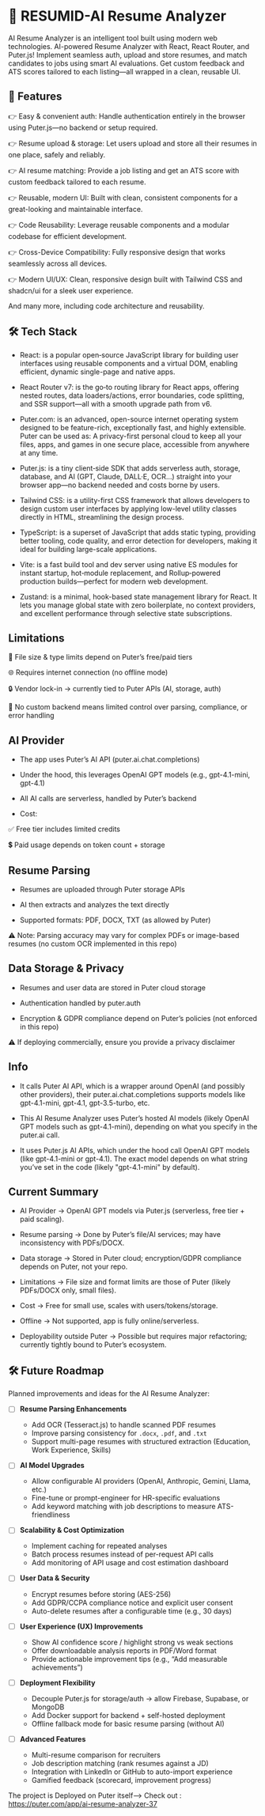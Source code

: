 # 🧠  RESUMID-AI Resume Analyzer

AI Resume Analyzer is an intelligent tool built using modern web technologies. AI-powered Resume Analyzer with React, React Router, and Puter.js! Implement seamless auth, upload and store resumes, and match candidates to jobs using smart AI evaluations. Get custom feedback and ATS scores tailored to each listing—all wrapped in a clean, reusable UI.

## 🚀 Features
👉 Easy & convenient auth: Handle authentication entirely in the browser using Puter.js—no backend or setup required.

👉 Resume upload & storage: Let users upload and store all their resumes in one place, safely and reliably.

👉 AI resume matching: Provide a job listing and get an ATS score with custom feedback tailored to each resume.

👉 Reusable, modern UI: Built with clean, consistent components for a great-looking and maintainable interface.

👉 Code Reusability: Leverage reusable components and a modular codebase for efficient development.

👉 Cross-Device Compatibility: Fully responsive design that works seamlessly across all devices.

👉 Modern UI/UX: Clean, responsive design built with Tailwind CSS and shadcn/ui for a sleek user experience.

And many more, including code architecture and reusability.

## 🛠️ Tech Stack
- React: is a popular open‑source JavaScript library for building user interfaces using reusable components and a virtual DOM, enabling efficient, dynamic single-page and native apps.

- React Router v7: is the go‑to routing library for React apps, offering nested routes, data loaders/actions, error boundaries, code splitting, and SSR support—all with a smooth upgrade path from v6.

- Puter.com: is an advanced, open-source internet operating system designed to be feature-rich, exceptionally fast, and highly extensible. Puter can be used as: A privacy-first personal cloud to keep all your files, apps, and games in one secure place, accessible from anywhere at any time.

- Puter.js: is a tiny client‑side SDK that adds serverless auth, storage, database, and AI (GPT, Claude, DALL·E, OCR…) straight into your browser app—no backend needed and costs borne by users.

- Tailwind CSS: is a utility-first CSS framework that allows developers to design custom user interfaces by applying low-level utility classes directly in HTML, streamlining the design process.

- TypeScript: is a superset of JavaScript that adds static typing, providing better tooling, code quality, and error detection for developers, making it ideal for building large-scale applications.

- Vite: is a fast build tool and dev server using native ES modules for instant startup, hot‑module replacement, and Rollup‑powered production builds—perfect for modern web development.

- Zustand: is a minimal, hook-based state management library for React. It lets you manage global state with zero boilerplate, no context providers, and excellent performance through selective state subscriptions.




## Limitations

📄 File size & type limits depend on Puter’s free/paid tiers

🌐 Requires internet connection (no offline mode)

🔒 Vendor lock-in → currently tied to Puter APIs (AI, storage, auth)

🧪 No custom backend means limited control over parsing, compliance, or error handling




## AI Provider

- The app uses Puter’s AI API (puter.ai.chat.completions)

- Under the hood, this leverages OpenAI GPT models (e.g., gpt-4.1-mini, gpt-4.1)

- All AI calls are serverless, handled by Puter’s backend

- Cost:

✅ Free tier includes limited credits

💲 Paid usage depends on token count + storage



## Resume Parsing

- Resumes are uploaded through Puter storage APIs

- AI then extracts and analyzes the text directly

- Supported formats: PDF, DOCX, TXT (as allowed by Puter)

⚠️ Note: Parsing accuracy may vary for complex PDFs or image-based resumes (no custom OCR implemented in this repo)



## Data Storage & Privacy

- Resumes and user data are stored in Puter cloud storage

- Authentication handled by puter.auth

- Encryption & GDPR compliance depend on Puter’s policies (not enforced in this repo)

⚠️ If deploying commercially, ensure you provide a privacy disclaimer



## Info
- It calls Puter AI API, which is a wrapper around OpenAI (and possibly other providers), their puter.ai.chat.completions supports models like gpt-4.1-mini, gpt-4.1, gpt-3.5-turbo, etc.

- This AI Resume Analyzer uses Puter’s hosted AI models (likely OpenAI GPT models such as gpt-4.1-mini), depending on what you specify in the puter.ai call.

- It uses Puter.js AI APIs, which under the hood call OpenAI GPT models (like gpt-4.1-mini or gpt-4.1). The exact model depends on what string you’ve set in the code (likely "gpt-4.1-mini" by default).



## Current Summary
- AI Provider → OpenAI GPT models via Puter.js (serverless, free tier + paid scaling).

- Resume parsing → Done by Puter’s file/AI services; may have inconsistency with PDFs/DOCX.

- Data storage → Stored in Puter cloud; encryption/GDPR compliance depends on Puter, not your repo.

- Limitations → File size and format limits are those of Puter (likely PDFs/DOCX only, small files).

- Cost → Free for small use, scales with users/tokens/storage.

- Offline → Not supported, app is fully online/serverless.

- Deployability outside Puter → Possible but requires major refactoring; currently tightly bound to Puter’s ecosystem.





## 🛠️ Future Roadmap  

Planned improvements and ideas for the AI Resume Analyzer:  

- [ ] **Resume Parsing Enhancements**  
  - Add OCR (Tesseract.js) to handle scanned PDF resumes  
  - Improve parsing consistency for `.docx`, `.pdf`, and `.txt`  
  - Support multi-page resumes with structured extraction (Education, Work Experience, Skills)  

- [ ] **AI Model Upgrades**  
  - Allow configurable AI providers (OpenAI, Anthropic, Gemini, Llama, etc.)  
  - Fine-tune or prompt-engineer for HR-specific evaluations  
  - Add keyword matching with job descriptions to measure ATS-friendliness  

- [ ] **Scalability & Cost Optimization**  
  - Implement caching for repeated analyses  
  - Batch process resumes instead of per-request API calls  
  - Add monitoring of API usage and cost estimation dashboard  

- [ ] **User Data & Security**  
  - Encrypt resumes before storing (AES-256)  
  - Add GDPR/CCPA compliance notice and explicit user consent  
  - Auto-delete resumes after a configurable time (e.g., 30 days)  

- [ ] **User Experience (UX) Improvements**  
  - Show AI confidence score / highlight strong vs weak sections  
  - Offer downloadable analysis reports in PDF/Word format  
  - Provide actionable improvement tips (e.g., “Add measurable achievements”)  

- [ ] **Deployment Flexibility**  
  - Decouple Puter.js for storage/auth → allow Firebase, Supabase, or MongoDB  
  - Add Docker support for backend + self-hosted deployment  
  - Offline fallback mode for basic resume parsing (without AI)  

- [ ] **Advanced Features**  
  - Multi-resume comparison for recruiters  
  - Job description matching (rank resumes against a JD)  
  - Integration with LinkedIn or GitHub to auto-import experience  
  - Gamified feedback (scorecard, improvement progress)  
































The project is Deployed on Puter itself--> 
Check out : https://puter.com/app/ai-resume-analyzer-37
